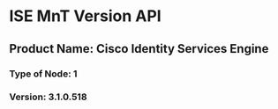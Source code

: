 
# ISE MnT Version API
## Product Name: Cisco Identity Services Engine
### Type of Node: 1
### Version: 3.1.0.518